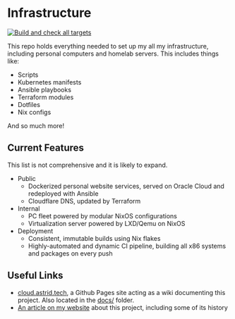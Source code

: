 # Infrastructure

[![Build and check all targets](https://github.com/ifd3f/infra/actions/workflows/check-targets.yml/badge.svg)](https://github.com/ifd3f/infra/actions/workflows/check-targets.yml)

This repo holds everything needed to set up my all my infrastructure, including personal computers and homelab servers. This includes things like:

- Scripts
- Kubernetes manifests
- Ansible playbooks
- Terraform modules
- Dotfiles
- Nix configs

And so much more!

## Current Features

This list is not comprehensive and it is likely to expand.

- Public
  - Dockerized personal website services, served on Oracle Cloud and redeployed with Ansible
  - Cloudflare DNS, updated by Terraform
- Internal
  - PC fleet powered by modular NixOS configurations
  - Virtualization server powered by LXD/Qemu on NixOS
- Deployment
  - Consistent, immutable builds using Nix flakes
  - Highly-automated and dynamic CI pipeline, building all x86 systems and packages on every push

## Useful Links

- [cloud.astrid.tech](https://cloud.astrid.tech/), a Github Pages site acting as a wiki documenting this project. Also located in the [docs/](./docs) folder.
- [An article on my website](https://astrid.tech/projects/infra/) about this project, including some of its history
